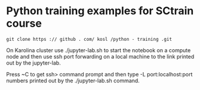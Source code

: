 # Python training examples for SCtrain course

    git clone https :// github . com/ kosl /python - training .git

On Karolina cluster use ./jupyter-lab.sh to start the 
notebook on a compute node and then use ssh port forwarding
on a local machine to the link printed out by the jupyter-lab.

Press <Enter>~C to get ssh> command prompt and then type
-L port:localhost:port numbers printed out by the ./jupyter-lab.sh
command.

